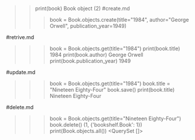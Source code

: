 
>> print(book)
Book object (2)
#create.md
>>> book = Book.objects.create(title="1984", author="George Orwell", publication_year=1949)
>
#retrive.md
>>> book = Book.objects.get(title="1984")
>>> print(book.title)
1984
>>> print(book.author)
George Orwell
>>> print(book.publication_year)
1949

#update.md
>>> book = Book.objects.get(title="1984")
>>> book.title = "Nineteen Eighty-Four"
>>> book.save()
>>> print(book.title)
Nineteen Eighty-Four

#delete.md
>>> book = Book.objects.get(title="Nineteen Eighty-Four")
>>> book.delete()
(1, {'bookshelf.Book': 1})
>>> print(Book.objects.all())
<QuerySet []>
>>>